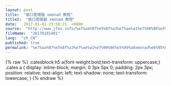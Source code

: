```yaml
---
layout: post
title:  "窗口管理器 xmonad 教程"
title2:  "窗口管理器 xmonad 教程"
date:   2017-01-01 23:58:21  +0800
source:  "http://www.jfox.info/%e7%aa%97%e5%8f%a3%e7%ae%a1%e7%90%86%e5%99%a8xmonad%e6%95%99%e7%a8%8b.html"
fileName:  "20170101401"
lang:  "zh_CN"
published: true
permalink: "%e7%aa%97%e5%8f%a3%e7%ae%a1%e7%90%86%e5%99%a8xmonad%e6%95%99%e7%a8%8b.html"
---
```

{% raw %}
.catesblock h5 a{font-weight:bold;text-transform: uppercase;}
.cates a {
display: inline-block;
margin: 0 3px 5px 0;
padding: 2px 3px;
position: relative;
text-align: left;
text-shadow: none;
text-transform: lowercase;
}
{% endraw %}